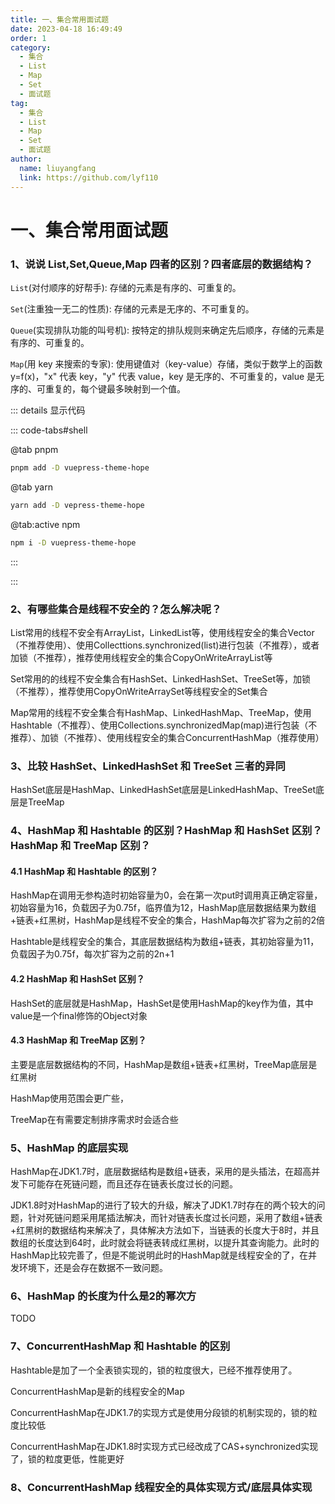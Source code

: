 ```yaml
---
title: 一、集合常用面试题
date: 2023-04-18 16:49:49
order: 1
category:
  - 集合
  - List
  - Map
  - Set
  - 面试题
tag:
  - 集合
  - List
  - Map
  - Set
  - 面试题
author: 
  name: liuyangfang
  link: https://github.com/lyf110
---
```




# 一、集合常用面试题

### 1、说说 List,Set,Queue,Map 四者的区别？四者底层的数据结构？

`List`(对付顺序的好帮手): 存储的元素是有序的、可重复的。

`Set`(注重独一无二的性质): 存储的元素是无序的、不可重复的。

`Queue`(实现排队功能的叫号机): 按特定的排队规则来确定先后顺序，存储的元素是有序的、可重复的。

`Map`(用 key 来搜索的专家): 使用键值对（key-value）存储，类似于数学上的函数 y=f(x)，"x" 代表 key，"y" 代表 value，key 是无序的、不可重复的，value 是无序的、可重复的，每个键最多映射到一个值。

::: details 显示代码

::: code-tabs#shell

@tab pnpm

```bash
pnpm add -D vuepress-theme-hope
```



@tab yarn

```bash
yarn add -D vepress-theme-hope
```



@tab:active npm

```bash
npm i -D vuepress-theme-hope
```

:::

:::



### 2、有哪些集合是线程不安全的？怎么解决呢？

List常用的线程不安全有ArrayList，LinkedList等，使用线程安全的集合Vector（不推荐使用）、使用Collecttions.synchronized(list)进行包装（不推荐），或者加锁（不推荐），推荐使用线程安全的集合CopyOnWriteArrayList等

Set常用的的线程不安全集合有HashSet、LinkedHashSet、TreeSet等，加锁（不推荐），推荐使用CopyOnWriteArraySet等线程安全的Set集合

Map常用的线程不安全集合有HashMap、LinkedHashMap、TreeMap，使用Hashtable（不推荐）、使用Collections.synchronizedMap(map)进行包装（不推荐）、加锁（不推荐）、使用线程安全的集合ConcurrentHashMap（推荐使用）

### 3、比较 HashSet、LinkedHashSet 和 TreeSet 三者的异同

HashSet底层是HashMap、LinkedHashSet底层是LinkedHashMap、TreeSet底层是TreeMap



### 4、HashMap 和 Hashtable 的区别？HashMap 和 HashSet 区别？HashMap 和 TreeMap 区别？

#### 4.1 HashMap 和 Hashtable 的区别？

HashMap在调用无参构造时初始容量为0，会在第一次put时调用真正确定容量，初始容量为16，负载因子为0.75f，临界值为12，HashMap底层数据结果为数组+链表+红黑树，HashMap是线程不安全的集合，HashMap每次扩容为之前的2倍



Hashtable是线程安全的集合，其底层数据结构为数组+链表，其初始容量为11，负载因子为0.75f，每次扩容为之前的2n+1

#### 4.2 HashMap 和 HashSet 区别？

HashSet的底层就是HashMap，HashSet是使用HashMap的key作为值，其中value是一个final修饰的Object对象

#### 4.3 HashMap 和 TreeMap 区别？

主要是底层数据结构的不同，HashMap是数组+链表+红黑树，TreeMap底层是红黑树

HashMap使用范围会更广些，

TreeMap在有需要定制排序需求时会适合些

### 5、HashMap 的底层实现

HashMap在JDK1.7时，底层数据结构是数组+链表，采用的是头插法，在超高并发下可能存在死链问题，而且还存在链表长度过长的问题。

JDK1.8时对HashMap的进行了较大的升级，解决了JDK1.7时存在的两个较大的问题，针对死链问题采用尾插法解决，而针对链表长度过长问题，采用了数组+链表+红黑树的数据结构来解决了，具体解决方法如下，当链表的长度大于8时，并且数组的长度达到64时，此时就会将链表转成红黑树，以提升其查询能力。此时的HashMap比较完善了，但是不能说明此时的HashMap就是线程安全的了，在并发环境下，还是会存在数据不一致问题。

### 6、HashMap 的长度为什么是2的幂次方

TODO

### 7、ConcurrentHashMap 和 Hashtable 的区别

Hashtable是加了一个全表锁实现的，锁的粒度很大，已经不推荐使用了。

ConcurrentHashMap是新的线程安全的Map

ConcurrentHashMap在JDK1.7的实现方式是使用分段锁的机制实现的，锁的粒度比较低

ConcurrentHashMap在JDK1.8时实现方式已经改成了CAS+synchronized实现了，锁的粒度更低，性能更好

### 8、ConcurrentHashMap 线程安全的具体实现方式/底层具体实现